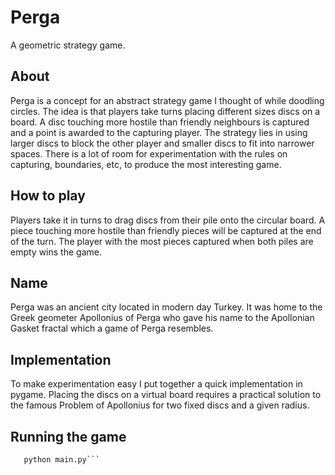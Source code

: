 # Perga
A geometric strategy game.


## About
Perga is a concept for an abstract strategy game I thought of while
doodling circles. The idea is that players take turns placing different
sizes discs on a board. A disc touching more hostile than friendly
neighbours is captured and a point is awarded to the capturing player.
The strategy lies in using larger discs to block the other player and
smaller discs to fit into narrower spaces. There is a lot of room for
experimentation with the rules on capturing, boundaries, etc, to produce
the most interesting game.

## How to play
Players take it in turns to drag discs from their pile onto the circular board. A piece touching more hostile than friendly pieces will be captured at the end of the turn. The player with the most pieces captured when both piles are empty wins the game.


## Name
Perga was an ancient city located in modern day Turkey. It was home to
the Greek geometer Apollonius of Perga who gave his name to the
Apollonian Gasket fractal which a game of Perga resembles.

## Implementation
To make experimentation easy I put together a quick implementation in
pygame. Placing the discs on a virtual board requires a practical
solution to the famous Problem of Apollonius for two fixed discs and a
given radius.

## Running the game
```python -m pip install -r requirements.txt
   python main.py```
